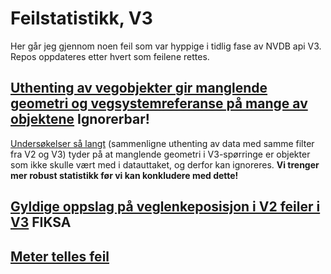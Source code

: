 # Feilstatistikk, V3

Her går jeg gjennom noen feil som var hyppige i tidlig fase av NVDB api V3. Repos oppdateres etter hvert som feilene rettes. 


## [Uthenting av vegobjekter gir manglende geometri og vegsystemreferanse på mange av objektene](./vegobjekter/readme.md) Ignorerbar! 

[Undersøkelser så langt](./vegobjekter/readme.md) (sammenligne uthenting av data med samme filter fra V2 og V3) tyder på 
at manglende geometri i V3-spørringe er objekter som ikke skulle vært med i datauttaket, og derfor kan ignoreres. 
**Vi trenger mer robust statistikk før vi kan konkludere med dette!**

## [Gyldige oppslag på veglenkeposisjon i V2 feiler i V3](./veglenkesekvensoppslag/readme.md) FIKSA 


## [Meter telles feil](./metreringsretning/readme.md)


